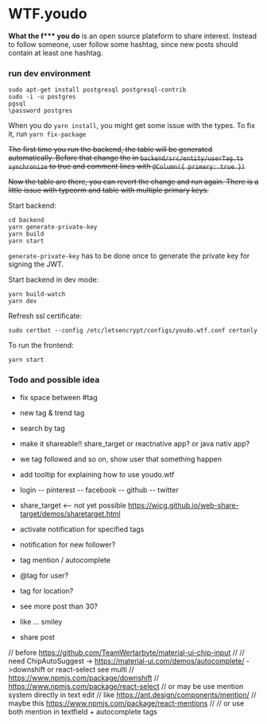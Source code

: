 # WTF.youdo

__What the f*** you do__ is an open source plateform to share interest. Instead to follow someone, user follow some hashtag, since new posts should contain at least one hashtag.

### run dev environment

```
sudo apt-get install postgresql postgresql-contrib
sudo -i -u postgres
pgsql
\password postgres
```

When you do `yarn install`, you might get some issue with the types. To fix it, run `yarn fix-package`

~~The first time you run the backend, the table will be generated automatically. Before that change the in `backend/src/entity/userTag.ts` `synchronize` to true and comment lines with `@Column({ primary: true })`~~

~~Now the table are there, you can revert the change and run again. There is a little issue with typeorm and table with multiple primary keys.~~


Start backend:

```
cd backend
yarn generate-private-key
yarn build
yarn start
```

`generate-private-key` has to be done once to generate the private key for signing the JWT.

Start backend in dev mode:

```
yarn build-watch
yarn dev
```

Refresh ssl certificate:

```
sudo certbot --config /etc/letsencrypt/configs/youdo.wtf.conf certonly
```

To run the frontend:

```
yarn start
```

### Todo and possible idea

- fix space between #tag
- new tag & trend tag
- search by tag
- make it shareable!! share_target or reactnative app? or java nativ app?

- we tag followed and so on, show user that something happen
- add tooltip for explaining how to use youdo.wtf

- login
-- pinterest
-- facebook
-- github
-- twitter

- share_target <-- not yet possible https://wicg.github.io/web-share-target/demos/sharetarget.html
- activate notification for specified tags
- notification for new follower?

- tag mention / autocomplete
- @tag for user?
- tag for location?

- see more post than 30?

- like ... smiley
- share post


// before https://github.com/TeamWertarbyte/material-ui-chip-input
//
// need ChipAutoSuggest -> https://material-ui.com/demos/autocomplete/ ->downshift or react-select see multi
// https://www.npmjs.com/package/downshift
// https://www.npmjs.com/package/react-select
// or may be use mention system directly in text edit
// like https://ant.design/components/mention/
// maybe this https://www.npmjs.com/package/react-mentions
//
// or use both mention in textfield + autocomplete tags
